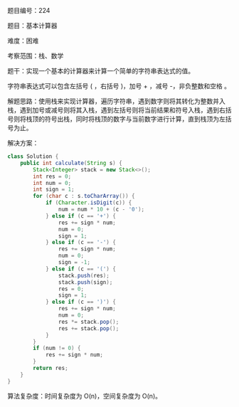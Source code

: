 题目编号：224

题目：基本计算器

难度：困难

考察范围：栈、数学

题干：实现一个基本的计算器来计算一个简单的字符串表达式的值。

字符串表达式可以包含左括号 ( ，右括号 )，加号 + ，减号 -，非负整数和空格 。

解题思路：使用栈来实现计算器，遍历字符串，遇到数字则将其转化为整数并入栈，遇到加号或减号则将其入栈，遇到左括号则将当前结果和符号入栈，遇到右括号则将栈顶的符号出栈，同时将栈顶的数字与当前数字进行计算，直到栈顶为左括号为止。

解决方案：

```java
class Solution {
    public int calculate(String s) {
        Stack<Integer> stack = new Stack<>();
        int res = 0;
        int num = 0;
        int sign = 1;
        for (char c : s.toCharArray()) {
            if (Character.isDigit(c)) {
                num = num * 10 + (c - '0');
            } else if (c == '+') {
                res += sign * num;
                num = 0;
                sign = 1;
            } else if (c == '-') {
                res += sign * num;
                num = 0;
                sign = -1;
            } else if (c == '(') {
                stack.push(res);
                stack.push(sign);
                res = 0;
                sign = 1;
            } else if (c == ')') {
                res += sign * num;
                num = 0;
                res *= stack.pop();
                res += stack.pop();
            }
        }
        if (num != 0) {
            res += sign * num;
        }
        return res;
    }
}
```

算法复杂度：时间复杂度为 O(n)，空间复杂度为 O(n)。